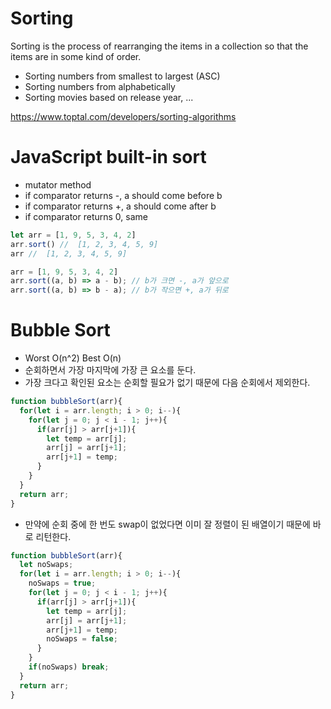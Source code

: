 # Sorting

Sorting is the process of rearranging the items in a collection so that the items are in some kind of order.

- Sorting numbers from smallest to largest (ASC)
- Sorting numbers from alphabetically
- Sorting movies based on release year, ...

https://www.toptal.com/developers/sorting-algorithms

# JavaScript built-in sort

- mutator method
- if comparator returns -, a should come before b
- if comparator returns +, a should come after b
- if comparator returns 0, same

```javascript
let arr = [1, 9, 5, 3, 4, 2]
arr.sort() //  [1, 2, 3, 4, 5, 9]
arr //  [1, 2, 3, 4, 5, 9] 

arr = [1, 9, 5, 3, 4, 2]
arr.sort((a, b) => a - b); // b가 크면 -, a가 앞으로
arr.sort((a, b) => b - a); // b가 작으면 +, a가 뒤로
```

# Bubble Sort

- Worst O(n^2) Best O(n)
- 순회하면서 가장 마지막에 가장 큰 요소를 둔다.
- 가장 크다고 확인된 요소는 순회할 필요가 없기 때문에 다음 순회에서 제외한다.

```javascript
function bubbleSort(arr){
  for(let i = arr.length; i > 0; i--){
    for(let j = 0; j < i - 1; j++){
      if(arr[j] > arr[j+1]){
        let temp = arr[j];
        arr[j] = arr[j+1];
        arr[j+1] = temp;         
      }
    }
  }
  return arr;
}
```

- 만약에 순회 중에 한 번도 swap이 없었다면 이미 잘 정렬이 된 배열이기 때문에 바로 리턴한다.

```javascript
function bubbleSort(arr){
  let noSwaps;
  for(let i = arr.length; i > 0; i--){
    noSwaps = true;
    for(let j = 0; j < i - 1; j++){
      if(arr[j] > arr[j+1]){
        let temp = arr[j];
        arr[j] = arr[j+1];
        arr[j+1] = temp;
        noSwaps = false;         
      }
    }
    if(noSwaps) break;
  }
  return arr;
}
```
